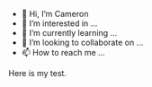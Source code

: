 - 👋 Hi, I’m Cameron
- 👀 I’m interested in ...
- 🌱 I’m currently learning ...
- 💞️ I’m looking to collaborate on ...
- 📫 How to reach me ...

<!---
cdbowen/cdbowen is a ✨ special ✨ repository because its `README.md` (this file) appears on your GitHub profile.
You can click the Preview link to take a look at your changes.
--->

Here is my test.

